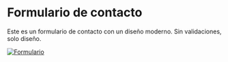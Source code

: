 # Formulario de contacto
Este es un formulario de contacto con un diseño moderno. Sin validaciones, solo diseño.

[![Formulario](GitHub "Formulario")](https://i.ibb.co/8ggwdXB/cap.png "Formulario")
